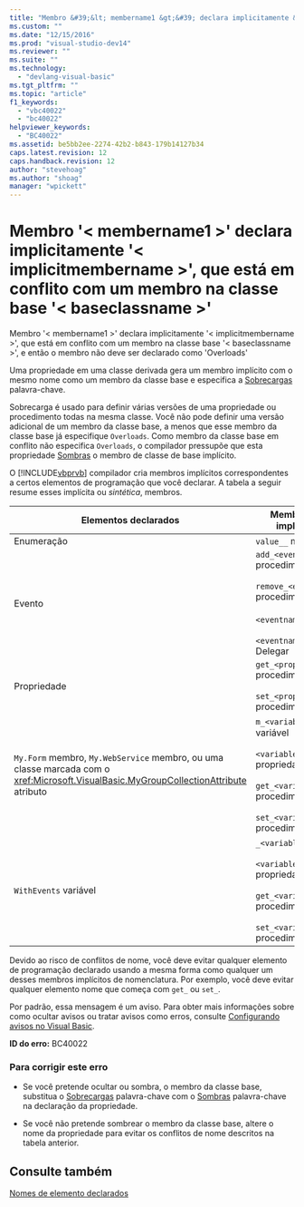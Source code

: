 ```yaml
---
title: "Membro &#39;&lt; membername1 &gt;&#39; declara implicitamente &#39;&lt; implicitmembername &gt;&#39;, que est&#225; em conflito com um membro na classe base &#39;&lt; baseclassname &gt;&#39; | Microsoft Docs"
ms.custom: ""
ms.date: "12/15/2016"
ms.prod: "visual-studio-dev14"
ms.reviewer: ""
ms.suite: ""
ms.technology: 
  - "devlang-visual-basic"
ms.tgt_pltfrm: ""
ms.topic: "article"
f1_keywords: 
  - "vbc40022"
  - "bc40022"
helpviewer_keywords: 
  - "BC40022"
ms.assetid: be5bb2ee-2274-42b2-b843-179b14127b34
caps.latest.revision: 12
caps.handback.revision: 12
author: "stevehoag"
ms.author: "shoag"
manager: "wpickett"
---
```

# Membro &#39;&lt; membername1 &gt;&#39; declara implicitamente &#39;&lt; implicitmembername &gt;&#39;, que est&#225; em conflito com um membro na classe base &#39;&lt; baseclassname &gt;&#39;
Membro '\< membername1 \>' declara implicitamente '\< implicitmembername \>', que está em conflito com um membro na classe base '\< baseclassname \>', e então o membro não deve ser declarado como 'Overloads'  
  
 Uma propriedade em uma classe derivada gera um membro implícito com o mesmo nome como um membro da classe base e especifica a [Sobrecargas](../../visual-basic/language-reference/modifiers/overloads.md) palavra\-chave.  
  
 Sobrecarga é usado para definir várias versões de uma propriedade ou procedimento todas na mesma classe. Você não pode definir uma versão adicional de um membro da classe base, a menos que esse membro da classe base já especifique `Overloads`. Como membro da classe base em conflito não especifica `Overloads`, o compilador pressupõe que esta propriedade [Sombras](../../visual-basic/language-reference/modifiers/shadows.md) o membro de classe de base implícito.  
  
 O [!INCLUDE[vbprvb](../../csharp/programming-guide/concepts/linq/includes/vbprvb_md.md)] compilador cria membros implícitos correspondentes a certos elementos de programação que você declarar. A tabela a seguir resume esses implícita ou *sintética*, membros.  
  
|Elementos declarados|Membros criados implicitamente|  
|--------------------------|------------------------------------|  
|Enumeração|`value__` membro|  
|Evento|`add_<eventname>` procedimento<br /><br /> `remove_<eventname>` procedimento<br /><br /> `<eventname>Event` campo<br /><br /> `<eventname>EventHandler` Delegar|  
|Propriedade|`get_<propertyname>` procedimento<br /><br /> `set_<propertyname>` procedimento|  
|`My.Form` membro, `My.WebService` membro, ou uma classe marcada com o <xref:Microsoft.VisualBasic.MyGroupCollectionAttribute> atributo|`m_<variablename>` `Static` variável<br /><br /> `<variablename>` propriedade<br /><br /> `get_<variablename>` procedimento<br /><br /> `set_<variablename>` procedimento|  
|`WithEvents` variável|`_<variablename>` variável<br /><br /> `<variablename>` propriedade<br /><br /> `get_<variablename>` procedimento<br /><br /> `set_<variablename>` procedimento|  
  
 Devido ao risco de conflitos de nome, você deve evitar qualquer elemento de programação declarado usando a mesma forma como qualquer um desses membros implícitos de nomenclatura. Por exemplo, você deve evitar qualquer elemento nome que começa com `get_` ou `set_`.  
  
 Por padrão, essa mensagem é um aviso. Para obter mais informações sobre como ocultar avisos ou tratar avisos como erros, consulte [Configurando avisos no Visual Basic](/visual-studio/ide/configuring-warnings-in-visual-basic).  
  
 **ID do erro:** BC40022  
  
### Para corrigir este erro  
  
-   Se você pretende ocultar ou sombra, o membro da classe base, substitua o [Sobrecargas](../../visual-basic/language-reference/modifiers/overloads.md) palavra\-chave com o [Sombras](../../visual-basic/language-reference/modifiers/shadows.md) palavra\-chave na declaração da propriedade.  
  
-   Se você não pretende sombrear o membro da classe base, altere o nome da propriedade para evitar os conflitos de nome descritos na tabela anterior.  
  
## Consulte também  
 [Nomes de elemento declarados](../../visual-basic/programming-guide/language-features/declared-elements/declared-element-names.md)